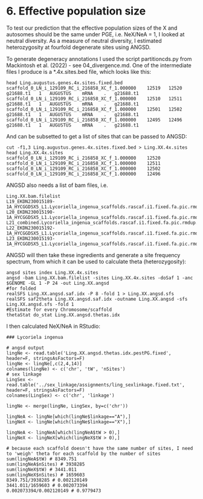 # 6. Effective population size

To test our prediction that the effective population sizes of the X and autosomes should be the same under PGE, i.e. NeX/NeA = 1, I looked at neutral diversity. As a measure of neutral diversity, I estimated heterozygosity at fourfold degenerate sites using ANGSD.

To generate degeneracy annotations I used the script partitioncds.py from Mackintosh et al. (2022) - see 04_divergence.md. One of the intermediate files I produce is a *.4x.sites.bed file, which looks like this:

```
head Ling.augustus.genes.4x.sites.fixed.bed
scaffold_0_LN_i_129109_RC_i_216858_XC_f_1.000000	12519	12520	g21688.t1	1	AUGUSTUS	mRNA	.	g21688.t1
scaffold_0_LN_i_129109_RC_i_216858_XC_f_1.000000	12510	12511	g21688.t1	1	AUGUSTUS	mRNA	.	g21688.t1
scaffold_0_LN_i_129109_RC_i_216858_XC_f_1.000000	12501	12502	g21688.t1	1	AUGUSTUS	mRNA	.	g21688.t1
scaffold_0_LN_i_129109_RC_i_216858_XC_f_1.000000	12495	12496	g21688.t1	1	AUGUSTUS	mRNA	.	g21688.t1
```

And can be subsetted to get a list of sites that can be passed to ANGSD:

```
cut -f1,3 Ling.augustus.genes.4x.sites.fixed.bed > Ling.XX.4x.sites
head Ling.XX.4x.sites
scaffold_0_LN_i_129109_RC_i_216858_XC_f_1.000000	12520
scaffold_0_LN_i_129109_RC_i_216858_XC_f_1.000000	12511
scaffold_0_LN_i_129109_RC_i_216858_XC_f_1.000000	12502
scaffold_0_LN_i_129109_RC_i_216858_XC_f_1.000000	12496
```

ANGSD also needs a list of bam files, i.e.

```
Ling.XX.bam.filelist
L19_EKDN230015189-1A_HYCGGDSX5_L1.Lycoriella_ingenua_scaffolds.rascaf.i1.fixed.fa.pic.rmdup.rg.sorted.bam
L20_EKDN230015190-1A_HYCGGDSX5_L1.Lycoriella_ingenua_scaffolds.rascaf.i1.fixed.fa.pic.rmdup.rg.sorted.bam
L21_combined.Lycoriella_ingenua_scaffolds.rascaf.i1.fixed.fa.pic.rmdup.rg.sorted.bam
L22_EKDN230015192-1A_HYCGGDSX5_L1.Lycoriella_ingenua_scaffolds.rascaf.i1.fixed.fa.pic.rmdup.rg.sorted.bam
L23_EKDN230015193-1A_HYCGGDSX5_L1.Lycoriella_ingenua_scaffolds.rascaf.i1.fixed.fa.pic.rmdup.rg.sorted.bam
```

ANGSD will then take these ingredients and generate a site frequency spectrum, from which it can be used to calculate theta (heterozygosity):

```
angsd sites index Ling.XX.4x.sites
angsd -bam Ling.XX.bam.filelist -sites Ling.XX.4x.sites -doSaf 1 -anc $GENOME -GL 1 -P 24 -out Ling.XX.angsd 
#for folded
realSFS Ling.XX.angsd.saf.idx -P 8 -fold 1 > Ling.XX.angsd.sfs
realSFS saf2theta Ling.XX.angsd.saf.idx -outname Ling.XX.angsd -sfs Ling.XX.angsd.sfs -fold 1
#Estimate for every Chromosome/scaffold
thetaStat do_stat Ling.XX.angsd.thetas.idx
```

I then calculated NeX/NeA in RStudio:

```
### Lycoriela ingenua

# angsd output
lingNe <- read.table('Ling.XX.angsd.thetas.idx.pestPG.fixed', header=F, stringsAsFactors=F)
lingNe <- lingNe[,c(2,4,14)]
colnames(lingNe) <- c('chr', 'tW', 'nSites')
# sex linkage
LingSex <- read.table('../sex_linkage/assignments/ling_sexlinkage.fixed.txt', header=F, stringsAsFactors=F)
colnames(LingSex) <- c('chr', 'linkage')

lingNe <- merge(lingNe, LingSex, by=c('chr'))

lingNeA <- lingNe[which(lingNe$linkage=="A"),]
lingNeX <- lingNe[which(lingNe$linkage=="X"),]

lingNeA <- lingNeA[which(lingNeA$tW > 0),]
lingNeX <- lingNeX[which(lingNeX$tW > 0),]

# because each scaffold doesn't have the same number of sites, I need to 'weigh' theta for each scaffold by the number of sites
sum(lingNeA$tW) # 8349.751
sum(lingNeA$nSites) # 3938285
sum(lingNeX$tW) # 3441.011
sum(lingNeX$nSites) # 1659603
8349.751/3938285 # 0.002120149
3441.011/1659603 # 0.002073394
0.002073394/0.002120149 # 0.9779473
```




















